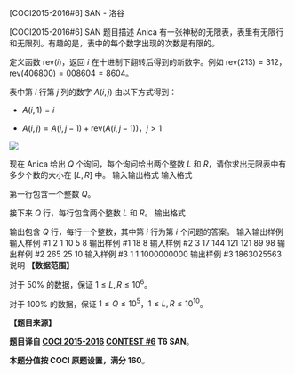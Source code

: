 



[COCI2015-2016#6] SAN - 洛谷














[COCI2015-2016#6] SAN
题目描述
$\text{Anica}$ 有一张神秘的无限表，表里有无限行和无限列。有趣的是，表中的每个数字出现的次数是有限的。

定义函数 $\mathrm{rev}(i)$，返回 $i$ 在十进制下翻转后得到的新数字。例如 $\mathrm{rev}(213)=312$，$\mathrm{rev}(406800)=008604=8604$。

表中第 $i$ 行第 $j$ 列的数字 $A(i,j)$ 由以下方式得到：

- $A(i,1)=i$

- $A(i, j) = A(i, j − 1)+\mathrm{rev}\big(A(i,j-1)\big)$，$j>1$

![](https://cdn.luogu.com.cn/upload/image_hosting/aqhn1qzp.png)

现在 $\text{Anica}$ 给出 $Q$ 个询问，每个询问给出两个整数 $L$ 和 $R$，请你求出无限表中有多少个数的大小在 $\big[L,R\big]$ 中。
输入输出格式
输入格式

第一行包含一个整数 $Q$。

接下来 $Q$ 行，每行包含两个整数 $L$ 和 $R$。
输出格式

输出包含 $Q$ 行，每行一个整数，其中第 $i$ 行为第 $i$ 个问题的答案。
输入输出样例
输入样例 #1
2
1 10
5 8
输出样例 #1
18
8
输入样例 #2
3
17 144
121 121
89 98
输出样例 #2
265
25
10
输入样例 #3
1
1 1000000000
输出样例 #3
1863025563
说明
**【数据范围】**

对于 $50\%$ 的数据，保证 $1\le L,R\le 10^6$。

对于 $100\%$ 的数据，保证 $1\le Q\le 10^5$，$1\le L,R\le 10^{10}$。

**【题目来源】**

**题目译自 [COCI 2015-2016](https://hsin.hr/coci/archive/2015_2016/) [CONTEST #6](https://hsin.hr/coci/archive/2015_2016/contest6_tasks.pdf) T6 SAN**。

**本题分值按 COCI 原题设置，满分 $160$**。






